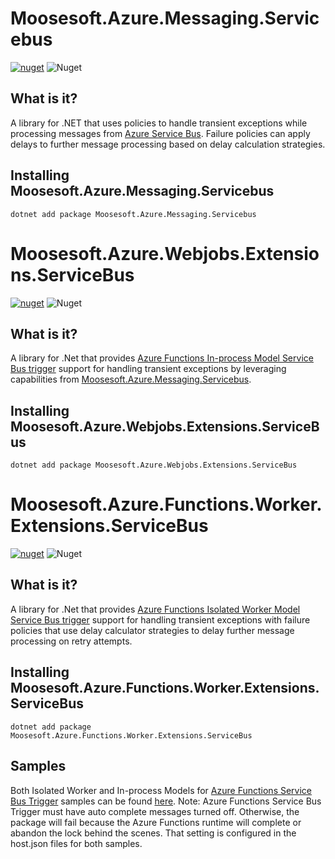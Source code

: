 # Moosesoft.Azure.Messaging.Servicebus
[![nuget](https://img.shields.io/nuget/v/Moosesoft.Azure.Messaging.ServiceBus.svg)](https://www.nuget.org/packages/Moosesoft.Azure.Messaging.ServiceBus/)
![Nuget](https://img.shields.io/nuget/dt/Moosesoft.Azure.Messaging.ServiceBus)

## What is it?
A library for .NET that uses policies to handle transient exceptions while processing messages from [Azure Service Bus](https://github.com/Azure/azure-sdk-for-net/blob/Azure.Messaging.ServiceBus_7.12.0/sdk/servicebus/Azure.Messaging.ServiceBus/README.md).  Failure policies can apply delays to further message processing based on delay calculation strategies. 

## Installing Moosesoft.Azure.Messaging.Servicebus

```
dotnet add package Moosesoft.Azure.Messaging.Servicebus
```

# Moosesoft.Azure.Webjobs.Extensions.ServiceBus
[![nuget](https://img.shields.io/nuget/v/Moosesoft.Azure.Webjobs.Extensions.ServiceBus.svg)](https://www.nuget.org/packages/Moosesoft.Azure.Webjobs.Extensions.ServiceBus/)
![Nuget](https://img.shields.io/nuget/dt/Moosesoft.Azure.Webjobs.Extensions.ServiceBus)

## What is it?

A library for .Net that provides [Azure Functions In-process Model Service Bus trigger](https://docs.microsoft.com/en-us/azure/azure-functions/functions-bindings-service-bus-trigger?tabs=csharp) support for handling transient exceptions by leveraging capabilities from [Moosesoft.Azure.Messaging.Servicebus](https://www.nuget.org/packages/Moosesoft.Azure.Messaging.ServiceBus).

## Installing Moosesoft.Azure.Webjobs.Extensions.ServiceBus

```
dotnet add package Moosesoft.Azure.Webjobs.Extensions.ServiceBus
```

# Moosesoft.Azure.Functions.Worker.Extensions.ServiceBus
[![nuget](https://img.shields.io/nuget/v/Moosesoft.Azure.Functions.Worker.Extensions.ServiceBus.svg)](https://www.nuget.org/packages/Moosesoft.Azure.Functions.Worker.Extensions.ServiceBus/)
![Nuget](https://img.shields.io/nuget/dt/Moosesoft.Azure.Functions.Worker.Extensions.ServiceBus)

## What is it?

A library for .Net that provides [Azure Functions Isolated Worker Model Service Bus trigger](https://docs.microsoft.com/en-us/azure/azure-functions/functions-bindings-service-bus-trigger?tabs=csharp) support for handling transient exceptions with failure policies that use delay calculator strategies to delay further message processing on retry attempts.

## Installing Moosesoft.Azure.Functions.Worker.Extensions.ServiceBus

```
dotnet add package Moosesoft.Azure.Functions.Worker.Extensions.ServiceBus
```

## Samples

Both Isolated Worker and In-process Models for [Azure Functions Service Bus Trigger](https://docs.microsoft.com/en-us/azure/azure-functions/functions-bindings-service-bus-trigger?tabs=csharp) samples can be found [here](https://github.com/gtmoose32/moosesoft-azure-messaging-servicebus/tree/master/samples/).  Note:  Azure Functions Service Bus Trigger must have auto complete messages turned off.  Otherwise, the package will fail because the Azure Functions runtime will complete or abandon the lock behind the scenes.  That setting is configured in the host.json files for both samples.

